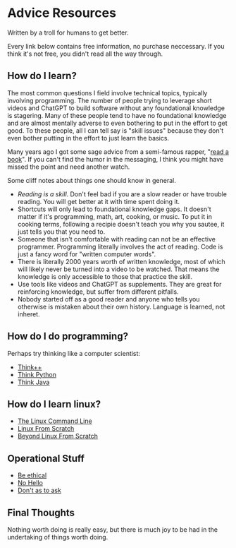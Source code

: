 # Advice Resources
Written by a troll for humans to get better.

Every link below contains free information, no purchase neccessary. If you think it's not free, you didn't read all the way through.

## How do I learn?
The most common questions I field involve technical topics, typically involving programming. The number of people trying to leverage short videos and ChatGPT to build software without any foundational knowledge is stagering. Many of these people tend to have no foundational knowledge and are almost mentally adverse to even bothering to put in the effort to get good. To these people, all I can tell say is "skill issues" because they don't even bother putting in the effort to just learn the basics.

Many years ago I got some sage advice from a semi-famous rapper, "[read a book](https://www.youtube.com/watch?v=GlKL_EpnSp8)". If you can't find the humor in the messaging, I think you might have missed the point and need another watch.

Some cliff notes about things one should know in general.
- *Reading is a skill*. Don't feel bad if you are a slow reader or have trouble reading. You will get better at it with time spent doing it.
- Shortcuts will only lead to foundational knowledge gaps. It doesn't matter if it's programming, math, art, cooking, or music. To put it in cooking terms, following a recipie doesn't teach you why you sautee, it just tells you that you need to. 
- Someone that isn't comfortable with reading can not be an effective programmer. Programming literally involves the act of reading. Code is just a fancy word for "written computer words".
- There is literally 2000 years worth of written knowledge, most of which will likely never be turned into a video to be watched. That means the knowledge is only accessible to those that practice the skill. 
- Use tools like videos and ChatGPT as supplements. They are great for reinforcing knowledge, but suffer from different pitfalls. 
- Nobody started off as a good reader and anyone who tells you otherwise is mistaken about their own history. Language is learned, not inheret.

## How do I do programming?
Perhaps try thinking like a computer scientist:
- [Think++](https://greenteapress.com/wp/think-c/)
- [Think Python](https://greenteapress.com/wp/think-python-3rd-edition/)
- [Think Java](https://greenteapress.com/wp/think-java/)

## How do I learn linux?
- [The Linux Command Line](https://linuxcommand.org/tlcl.php)
- [Linux From Scratch](https://www.linuxfromscratch.org/)
- [Beyond Linux From Scratch](https://www.linuxfromscratch.org/blfs/)

## Operational Stuff
- [Be ethical](https://www.acm.org/code-of-ethics)
- [No Hello](https://nohello.net/en/)
- [Don't as to ask](https://dontasktoask.com/)

## Final Thoughts
Nothing worth doing is really easy, but there is much joy to be had in the undertaking of things worth doing.